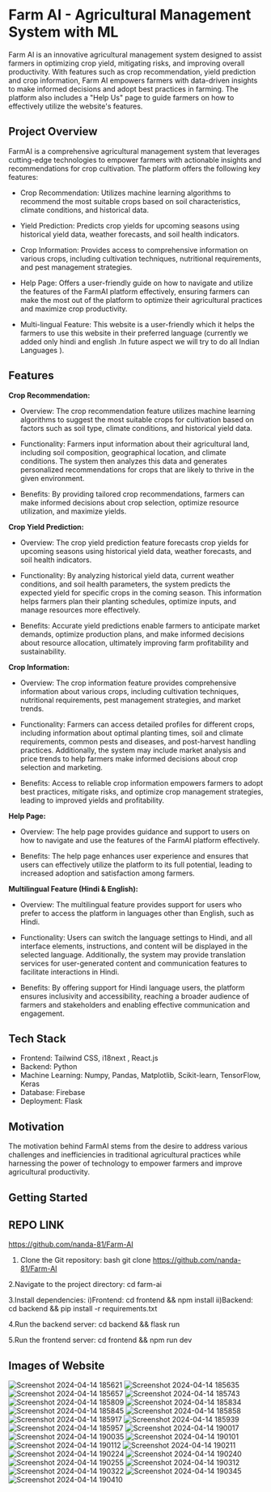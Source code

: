 # Farm AI - Agricultural Management System with ML 

Farm AI is an innovative agricultural management system designed to assist farmers in optimizing crop yield, mitigating risks, and improving overall productivity. With features such as crop recommendation, yield prediction and crop information, Farm AI empowers farmers with data-driven insights to make informed decisions and adopt best practices in farming. The platform also includes a "Help Us" page to guide farmers on how to effectively utilize the website's features.


## **Project Overview**

FarmAI is a comprehensive agricultural management system that leverages cutting-edge technologies to empower farmers with actionable insights and recommendations for crop cultivation. The platform offers the following key features:

- Crop Recommendation: Utilizes machine learning algorithms to recommend the most suitable crops based on soil characteristics, climate conditions, and historical data.

- Yield Prediction: Predicts crop yields for upcoming seasons using historical yield data, weather forecasts, and soil health indicators.

- Crop Information: Provides access to comprehensive information on various crops, including cultivation techniques, nutritional requirements, and pest management strategies.

- Help Page: Offers a user-friendly guide on how to navigate and utilize the features of the FarmAI platform effectively, ensuring farmers can make the most out of the platform to optimize their agricultural practices and maximize crop productivity.

- Multi-lingual Feature: This website is a user-friendly which it helps the farmers to use this website in their preferred language (currently we added only hindi and english .In future aspect we will try to do all Indian Languages ).

## Features

**Crop Recommendation:**

- Overview: The crop recommendation feature utilizes machine learning algorithms to suggest the most suitable crops for cultivation based on factors such as soil type, climate conditions, and historical yield data.

- Functionality: Farmers input information about their agricultural land, including soil composition, geographical location, and climate conditions. The system then analyzes this data and generates personalized recommendations for crops that are likely to thrive in the given environment.

- Benefits: By providing tailored crop recommendations, farmers can make informed decisions about crop selection, optimize resource utilization, and maximize yields.

**Crop Yield Prediction:**

- Overview: The crop yield prediction feature forecasts crop yields for upcoming seasons using historical yield data, weather forecasts, and soil health indicators.

- Functionality: By analyzing historical yield data, current weather conditions, and soil health parameters, the system predicts the expected yield for specific crops in the coming season. This information helps farmers plan their planting schedules, optimize inputs, and manage resources more effectively.

- Benefits: Accurate yield predictions enable farmers to anticipate market demands, optimize production plans, and make informed decisions about resource allocation, ultimately improving farm profitability and sustainability.

**Crop Information:**

- Overview: The crop information feature provides comprehensive information about various crops, including cultivation techniques, nutritional requirements, pest management strategies, and market trends.

- Functionality: Farmers can access detailed profiles for different crops, including information about optimal planting times, soil and climate requirements, common pests and diseases, and post-harvest handling practices. Additionally, the system may include market analysis and price trends to help farmers make informed decisions about crop selection and marketing.

- Benefits: Access to reliable crop information empowers farmers to adopt best practices, mitigate risks, and optimize crop management strategies, leading to improved yields and profitability.

**Help Page:**

- Overview: The help page provides guidance and support to users on how to navigate and use the features of the FarmAI platform effectively.

- Benefits: The help page enhances user experience and ensures that users can effectively utilize the platform to its full potential, leading to increased adoption and satisfaction among farmers.

**Multilingual Feature (Hindi & English):**

- Overview: The multilingual feature provides support for users who prefer to access the platform in languages other than English, such as Hindi.

- Functionality: Users can switch the language settings to Hindi, and all interface elements, instructions, and content will be displayed in the selected language. Additionally, the system may provide translation services for user-generated content and communication features to facilitate interactions in Hindi.

- Benefits: By offering support for Hindi language users, the platform ensures inclusivity and accessibility, reaching a broader audience of farmers and stakeholders and enabling effective communication and engagement.

## Tech Stack

- Frontend: Tailwind CSS, i18next , React.js
- Backend: Python
- Machine Learning: Numpy, Pandas, Matplotlib, Scikit-learn, TensorFlow, Keras
- Database: Firebase
- Deployment: Flask

## Motivation

The motivation behind FarmAI stems from the desire to address various challenges and inefficiencies in traditional agricultural practices while harnessing the power of technology to empower farmers and improve agricultural productivity.

## Getting Started

## REPO LINK
https://github.com/nanda-81/Farm-AI
1. Clone the Git repository:
   bash
   git clone https://github.com/nanda-81/Farm-AI

2.Navigate to the project directory: cd farm-ai

3.Install dependencies:
i)Frontend: cd frontend && npm install
ii)Backend: cd backend && pip install -r requirements.txt

4.Run the backend server: cd backend && flask run

5.Run the frontend server: cd frontend && npm run dev




## Images of Website

![Screenshot 2024-04-14 185621](https://github.com/anuragbhanu/Weather_app/assets/130905151/e8cec22d-5d2f-44df-a2f0-3b3b4ddf3492)
![Screenshot 2024-04-14 185635](https://github.com/anuragbhanu/Weather_app/assets/130905151/131edbca-14a2-47f8-8e8a-4645be20faf5)
![Screenshot 2024-04-14 185657](https://github.com/anuragbhanu/Weather_app/assets/130905151/55b33a4b-1391-4a05-942a-ae7f33e866f8)
![Screenshot 2024-04-14 185743](https://github.com/anuragbhanu/Weather_app/assets/130905151/03bd19a7-fb8a-423e-8d01-bc4360bd5a4e)
![Screenshot 2024-04-14 185809](https://github.com/anuragbhanu/Weather_app/assets/130905151/8d0a6ea5-781a-4ba4-b645-29770ebd805d)
![Screenshot 2024-04-14 185834](https://github.com/anuragbhanu/Weather_app/assets/130905151/44b6642b-60f8-4249-bac2-3b5941fe32f3)
![Screenshot 2024-04-14 185845](https://github.com/anuragbhanu/Weather_app/assets/130905151/f9202e89-320a-45e5-8d90-6883424d18bf)
![Screenshot 2024-04-14 185858](https://github.com/anuragbhanu/Weather_app/assets/130905151/1e785eda-ad49-4c9a-b7f4-74dd031081c1)
![Screenshot 2024-04-14 185917](https://github.com/anuragbhanu/Weather_app/assets/130905151/1513a5ce-52b7-4477-86ff-aaaf62c17cee)
![Screenshot 2024-04-14 185939](https://github.com/anuragbhanu/Weather_app/assets/130905151/99a27021-7da2-46bf-8cf0-911c55a2ed14)
![Screenshot 2024-04-14 185957](https://github.com/anuragbhanu/Weather_app/assets/130905151/691c9eb3-1cba-414f-9463-90d4ddf009e3)
![Screenshot 2024-04-14 190017](https://github.com/anuragbhanu/Weather_app/assets/130905151/46a5bfd7-1c81-48b7-a3a2-1ed3a9369f9e)
![Screenshot 2024-04-14 190035](https://github.com/anuragbhanu/Weather_app/assets/130905151/dfaee226-1fe6-4d35-9a05-e281bb3b5438)
![Screenshot 2024-04-14 190101](https://github.com/anuragbhanu/Weather_app/assets/130905151/b1520b36-467b-484a-8d6e-96b2414db200)
![Screenshot 2024-04-14 190112](https://github.com/anuragbhanu/Weather_app/assets/130905151/29d9a180-8b21-43ae-9e15-ad9b8bc48327)
![Screenshot 2024-04-14 190211](https://github.com/anuragbhanu/Weather_app/assets/130905151/b272b6bc-6d9c-41cf-ab8f-f28ab55603e2)
![Screenshot 2024-04-14 190224](https://github.com/anuragbhanu/Weather_app/assets/130905151/23edefd4-182e-4021-80db-d929bad61691)
![Screenshot 2024-04-14 190240](https://github.com/anuragbhanu/Weather_app/assets/130905151/96f2df8a-1b3f-4f49-ab4f-4a3fe57b863a)
![Screenshot 2024-04-14 190255](https://github.com/anuragbhanu/Weather_app/assets/130905151/68b3dd19-117b-481e-9916-e9b5353d6b08)
![Screenshot 2024-04-14 190312](https://github.com/anuragbhanu/Weather_app/assets/130905151/d2baa314-6ed9-49e0-bf33-45d42fd6b37a)
![Screenshot 2024-04-14 190322](https://github.com/anuragbhanu/Weather_app/assets/130905151/4f735c1a-be1d-4dbf-921c-0242621bc2ce)
![Screenshot 2024-04-14 190345](https://github.com/anuragbhanu/Weather_app/assets/130905151/2fd9b0b8-6a61-4c04-8455-e5efc330679f)
![Screenshot 2024-04-14 190410](https://github.com/anuragbhanu/Weather_app/assets/130905151/8052f58b-fc3f-49cf-95ff-1d866ef77502)

